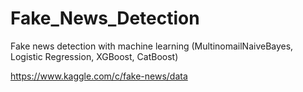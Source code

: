 # Fake_News_Detection

Fake news detection with machine learning (MultinomailNaiveBayes, Logistic Regression, XGBoost, CatBoost)

https://www.kaggle.com/c/fake-news/data
